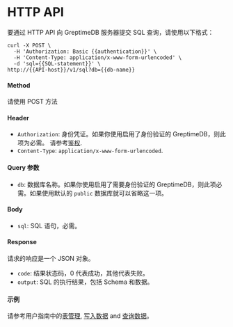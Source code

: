 # HTTP API

要通过 HTTP API 向 GreptimeDB 服务器提交 SQL 查询，请使用以下格式：

```shell
curl -X POST \
  -H 'Authorization: Basic {{authentication}}' \
  -H 'Content-Type: application/x-www-form-urlencoded' \
  -d 'sql={{SQL-statement}}' \
http://{{API-host}}/v1/sql?db={{db-name}}
```

#### Method

请使用 POST 方法

#### Header

- `Authorization`: 身份凭证。如果你使用启用了身份验证的 GreptimeDB，则此项为必需。 请参考[鉴权](/zh/v0.4/user-guide/clients/http-api.md#authentication).
- `Content-Type`: `application/x-www-form-urlencoded`.

#### Query 参数

- `db`: 数据库名称。如果你使用启用了需要身份验证的 GreptimeDB，则此项必需。如果使用默认的 `public` 数据库就可以省略这一项。

#### Body

- `sql`: SQL 语句，必需。

#### Response

请求的响应是一个 JSON 对象。

- `code`: 结果状态码，0 代表成功，其他代表失败。
- `output`: SQL 的执行结果，包括 Schema 和数据。

#### 示例

请参考用户指南中的[表管理](/zh/v0.4/user-guide/table-management.md#http-api), [写入数据](/zh/v0.4/user-guide/write-data/sql.md#http-api) and [查询数据](/zh/v0.4/user-guide/query-data/sql.md#http-api)。
